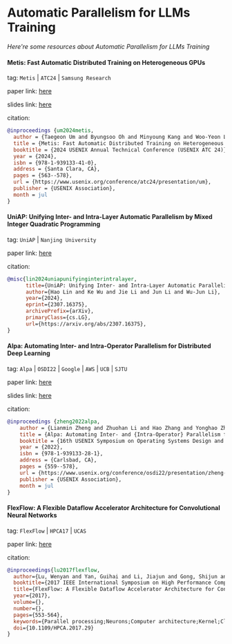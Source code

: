 
# Automatic Parallelism for LLMs Training
*Here're some resources about Automatic Parallelism for LLMs Training*


#### Metis: Fast Automatic Distributed Training on Heterogeneous GPUs

tag: `Metis` | `ATC24` | `Samsung Research`

paper link: [here](https://www.usenix.org/system/files/atc24-um.pdf)

slides link: [here](https://www.usenix.org/system/files/atc24_slides-um.pdf)

citation:

```bibtex
@inproceedings {um2024metis,
  author = {Taegeon Um and Byungsoo Oh and Minyoung Kang and Woo-Yeon Lee and Goeun Kim and Dongseob Kim and Youngtaek Kim and Mohd Muzzammil and Myeongjae Jeon},
  title = {Metis: Fast Automatic Distributed Training on Heterogeneous {GPUs}},
  booktitle = {2024 USENIX Annual Technical Conference (USENIX ATC 24)},
  year = {2024},
  isbn = {978-1-939133-41-0},
  address = {Santa Clara, CA},
  pages = {563--578},
  url = {https://www.usenix.org/conference/atc24/presentation/um},
  publisher = {USENIX Association},
  month = jul
}
```


#### UniAP: Unifying Inter- and Intra-Layer Automatic Parallelism by Mixed Integer Quadratic Programming

tag: `UniAP` | `Nanjing University`

paper link: [here](https://arxiv.org/pdf/2307.16375)

citation:

```bibtex
@misc{lin2024uniapunifyinginterintralayer,
      title={UniAP: Unifying Inter- and Intra-Layer Automatic Parallelism by Mixed Integer Quadratic Programming}, 
      author={Hao Lin and Ke Wu and Jie Li and Jun Li and Wu-Jun Li},
      year={2024},
      eprint={2307.16375},
      archivePrefix={arXiv},
      primaryClass={cs.LG},
      url={https://arxiv.org/abs/2307.16375}, 
}
```


#### Alpa: Automating Inter- and Intra-Operator Parallelism for Distributed Deep Learning

tag: `Alpa` | `OSDI22` | `Google` | `AWS` | `UCB` | `SJTU`

paper link: [here](https://www.usenix.org/system/files/osdi22-zheng-lianmin.pdf)

slides link: [here](https://www.usenix.org/sites/default/files/conference/protected-files/osdi22_slides_zheng-lianmin.pdf)

citation:

```bibtex
@inproceedings {zheng2022alpa,
    author = {Lianmin Zheng and Zhuohan Li and Hao Zhang and Yonghao Zhuang and Zhifeng Chen and Yanping Huang and Yida Wang and Yuanzhong Xu and Danyang Zhuo and Eric P. Xing and Joseph E. Gonzalez and Ion Stoica},
    title = {Alpa: Automating Inter- and {Intra-Operator} Parallelism for Distributed Deep Learning},
    booktitle = {16th USENIX Symposium on Operating Systems Design and Implementation (OSDI 22)},
    year = {2022},
    isbn = {978-1-939133-28-1},
    address = {Carlsbad, CA},
    pages = {559--578},
    url = {https://www.usenix.org/conference/osdi22/presentation/zheng-lianmin},
    publisher = {USENIX Association},
    month = jul
}
```


#### FlexFlow: A Flexible Dataflow Accelerator Architecture for Convolutional Neural Networks

tag: `FlexFlow` | `HPCA17` | `UCAS`

paper link: [here](https://ieeexplore.ieee.org/document/7920855)

citation:

```bibtex
@inproceedings{lu2017flexflow,
  author={Lu, Wenyan and Yan, Guihai and Li, Jiajun and Gong, Shijun and Han, Yinhe and Li, Xiaowei},
  booktitle={2017 IEEE International Symposium on High Performance Computer Architecture (HPCA)}, 
  title={FlexFlow: A Flexible Dataflow Accelerator Architecture for Convolutional Neural Networks}, 
  year={2017},
  volume={},
  number={},
  pages={553-564},
  keywords={Parallel processing;Neurons;Computer architecture;Kernel;Clocks;Pipelines;Biological neural networks;Flexible Dataflow;Complementary Effect;Convolutional Neural Networks;Accelerator},
  doi={10.1109/HPCA.2017.29}
}
```